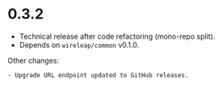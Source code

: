 # 0.3.2

- Technical release after code refactoring (mono-repo split).
- Depends on `wireleap/common` v0.1.0.

Other changes:

    - Upgrade URL endpoint updated to GitHub releases.

